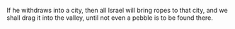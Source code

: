 If he withdraws into a city, then all Israel will bring ropes to that city, and we shall drag it into the valley, until not even a pebble is to be found there.
